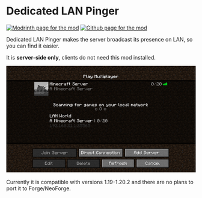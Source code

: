# Dedicated LAN Pinger

<a href="https://modrinth.com/mod/dedicated-lan-pinger"><img alt="Modrinth page for the mod" height="64" src="https://cdn.jsdelivr.net/npm/@intergrav/devins-badges@3.1.2/assets/cozy/available/modrinth_vector.svg"></a>
<a href="https://github.com/0x000006/dedicated_lan_pinger"><img alt="Github page for the mod" height="64" src="https://cdn.jsdelivr.net/npm/@intergrav/devins-badges@3.1.2/assets/cozy/available/github_vector.svg"></a>

Dedicated LAN Pinger makes the server broadcast its presence on LAN, so you can find it easier.

It is **server-side only**, clients do not need this mod installed.

![Server List with a LAN server and a Regular Server on it](https://github.com/0x000006/dedicated_lan_pinger/blob/1.19.x-1.20.x/screenshots/1.png)

Currently it is compatible with versions 1.19-1.20.2 and there are no plans to port it to Forge/NeoForge.

